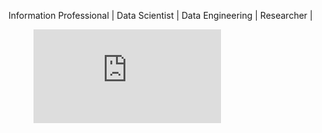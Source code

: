 Information Professional | Data Scientist | Data Engineering | Researcher |


<figure><embed src="https://wakatime.com/share/@5d1df856-5caf-462e-8773-1d71e10654da/20e27e5b-aeae-4cc5-a555-e8d431930398.svg"></embed></figure>
